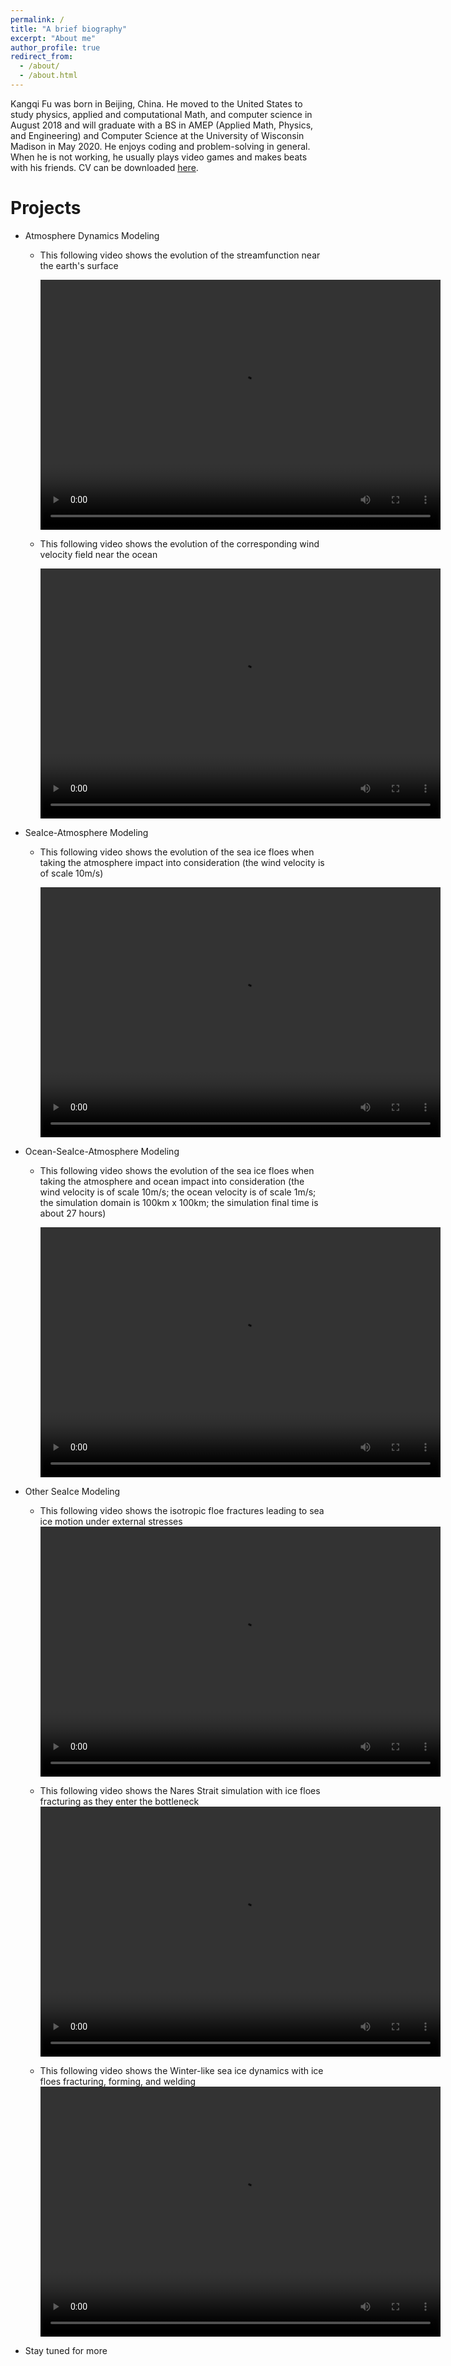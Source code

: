 ```yaml
---
permalink: /
title: "A brief biography"
excerpt: "About me"
author_profile: true
redirect_from: 
  - /about/
  - /about.html
---
```

Kangqi Fu was born in Beijing, China. He moved to the United States to study physics, applied and computational Math, and computer science in August 2018 and will graduate with a BS in AMEP (Applied Math, Physics, and Engineering) and Computer Science at the University of Wisconsin Madison in May 2020. He enjoys coding and problem-solving in general. When he is not working, he usually plays video games and makes beats with his friends. CV can be downloaded [here](https://kennykangmpc.github.io/Kangqi.github.io/files/KangqiCV.pdf).


# Projects

* Atmosphere Dynamics Modeling

  - This following video shows the evolution of the streamfunction near the earth's surface

    <video src="https://kennykangmpc.github.io/Kangqi.github.io/files/0423psilow.mp4" width="640" height="400" controls preload></video>
  
  - This following video shows the evolution of the corresponding wind velocity field near the ocean

    <video src="https://kennykangmpc.github.io/Kangqi.github.io/files/0423winds.mp4" width="640" height="400" controls preload></video>

* SeaIce-Atmosphere Modeling

  - This following video shows the evolution of the sea ice floes when taking the atmosphere impact into consideration (the wind velocity is of scale 10m/s)
 
    <video src="https://kennykangmpc.github.io/Kangqi.github.io/files/0423siam.mp4" width="640" height="400" controls preload></video>
  
* Ocean-SeaIce-Atmosphere Modeling

  - This following video shows the evolution of the sea ice floes when taking the atmosphere and ocean impact into consideration (the wind velocity is of scale 10m/s; the ocean velocity is of scale 1m/s; the simulation domain is 100km x 100km; the simulation final time is about 27 hours)
 
    <video src="https://kennykangmpc.github.io/Kangqi.github.io/files/0423osiam.mp4" width="640" height="400" controls preload></video>
* Other SeaIce Modeling

  - This following video shows the isotropic floe fractures leading to sea ice motion under external stresses
  	<video src="https://kennykangmpc.github.io/Kangqi.github.io/files/Heart.mp4" width="640" height="400" controls preload></video>
  
  - This following video shows the Nares Strait simulation with ice floes fracturing as they enter the bottleneck
  	<video src="https://kennykangmpc.github.io/Kangqi.github.io/files/Nares.mp4" width="640" height="400" controls preload></video>
  
  - This following video shows the Winter-like sea ice dynamics with ice floes fracturing, forming, and welding
  	<video src="https://kennykangmpc.github.io/Kangqi.github.io/files/WinterIce.mp4" width="640" height="400" controls preload></video>
* Stay tuned for more
